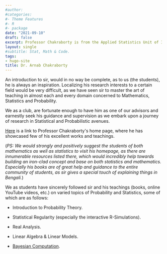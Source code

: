 ```yaml
---
#author:
#categories:
#- Theme Features
#- R
#- package
date: "2021-09-10"
draft: false
excerpt: Professor Chakraborty is from the Applied Statistics Unit of Indian Statistical Insitute (ISI), Kolkata, where he is considered as one of most eminent figures in the field of Probability, Statistics and Mathematics.  
layout: single
#subtitle: Stat, Math & Code.
tags:
- hugo-site
title: Dr. Arnab Chakraborty
---
```


An introduction to sir, would in no way be complete, as to us (the students), he is always an inspiration. Localizing his research interests to a certain field would be very difficult, as we have seen sir to master the art of teaching in almost each and every domain concerned to Mathematics, Statistics and Probability.

We as a club, are fortunate enough to have him as one of our advisors and earnestly seek his guidance and supervision as we embark upon a journey of research in Statistical and Probabilistic avenues.

[Here](https://www.isical.ac.in/~arnabc/) is a link to Professor Chakraborty's home page, where he has showcased few of his excellent works and teachings.

(*PS: We would strongly and positively suggest the students of both mathematics as well as statistics to visit his homepage, as there are innumerable resources listed there, which would incredibly help towards building an iron-clad concept and base on both statistics and mathematics. Especially his books are of great help and guidance to the entire community of students, as sir gives a special touch of explaining things in Bengali.*)

We as students have sincerely followed sir and his teachings (books, online YouTube videos, etc.) on varied topics of Probability and Statistics, some of which are as follows:

* Introduction to Probability Theory.

* Statistical Regularity (especially the interactive R-Simulations).

* Real Analysis.

* Linear Algebra & Linear Models.

* [Bayesian Computation](https://www.youtube.com/watch?v=HUARz1z_NKg&t=167s).

